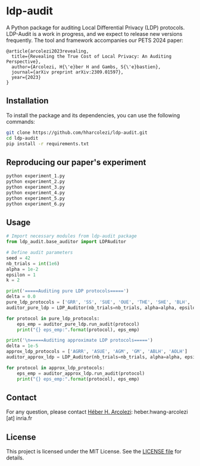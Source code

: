 # ldp-audit

A Python package for auditing Local Differential Privacy (LDP) protocols.
LDP-Audit is a work in progress, and we expect to release new versions frequently.
The tool and framework accompanies our PETS 2024 paper:
```
@article{arcolezi2023revealing,
  title={Revealing the True Cost of Local Privacy: An Auditing Perspective},
  author={Arcolezi, H{\'e}ber H and Gambs, S{\'e}bastien},
  journal={arXiv preprint arXiv:2309.01597},
  year={2023}
}
```

## Installation

To install the package and its dependencies, you can use the following commands:

```bash
git clone https://github.com/hharcolezi/ldp-audit.git
cd ldp-audit
pip install -r requirements.txt
```

## Reproducing our paper's experiment

```bash
python experiment_1.py
python experiment_2.py
python experiment_3.py
python experiment_4.py
python experiment_5.py
python experiment_6.py
```

## Usage

```python
# Import necessary modules from ldp-audit package
from ldp_audit.base_auditor import LDPAuditor

# Define audit parameters
seed = 42
nb_trials = int(1e6)
alpha = 1e-2
epsilon = 1
k = 2

print('=====Auditing pure LDP protocols=====')
delta = 0.0
pure_ldp_protocols = ['GRR', 'SS', 'SUE', 'OUE', 'THE', 'SHE', 'BLH', 'OLH']
auditor_pure_ldp = LDP_Auditor(nb_trials=nb_trials, alpha=alpha, epsilon=epsilon, delta=delta, k=k, random_state=seed, n_jobs=-1)

for protocol in pure_ldp_protocols:
    eps_emp = auditor_pure_ldp.run_audit(protocol)
    print("{} eps_emp:".format(protocol), eps_emp)

print('\n=====Auditing approximate LDP protocols=====')
delta = 1e-5
approx_ldp_protocols = ['AGRR', 'ASUE', 'AGM', 'GM', 'ABLH', 'AOLH']
auditor_approx_ldp = LDP_Auditor(nb_trials=nb_trials, alpha=alpha, epsilon=epsilon, delta=delta, k=k, random_state=seed, n_jobs=-1)

for protocol in approx_ldp_protocols:
    eps_emp = auditor_approx_ldp.run_audit(protocol)
    print("{} eps_emp:".format(protocol), eps_emp)
```	
	
## Contact
For any question, please contact [Héber H. Arcolezi](https://hharcolezi.github.io/): heber.hwang-arcolezi [at] inria.fr	
	
## License
This project is licensed under the MIT License. See the [LICENSE file](https://github.com/hharcolezi/ldp-audit/blob/main/LICENSE) for details.	

